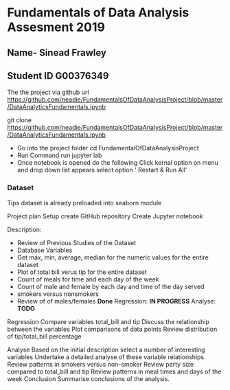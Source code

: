 
# Fundamentals of Data Analysis Assesment 2019
## Name- Sinead Frawley 
## Student ID G00376349

The the project via github url https://github.com/neadie/FundamentalsOfDataAnalysisProject/blob/master/DataAnalyticsFundamentals.ipynb

git clone https://github.com/neadie/FundamentalsOfDataAnalysisProject/blob/master/DataAnalyticsFundamentals.ipynb


- Go into the project folder 
cd FundamentalOfDataAnalysisProject
- Run Command
run jupyter lab
- Once notebook is opened  do the following 
Click  kernal option on menu  and drop down list appears select option ' Restart & Run All'

### Dataset

Tips dataset is already preloaded into seaborn module

Project plan 
Setup
create GitHub repository
Create Jupyter notebook



 Description: 
 - Review of Previous Studies of the Dataset 
- Database Variables
- Get  max, min, average, median for the numeric values for the entire dataset
- Plot of total bill verus tip for the entire dataset
- Count of meals for time and each day of the week
- Count of male and female by each day and time of the day served
- smokers versus nonsmokers
- Review of of males/females
  **Done**
 Regression: **IN PROGRESS**
Analyse: **TODO**

Regression
Compare variables total_bill and tip
Discuss the relationship between the variables
Plot comparisons of data points
Review distribution of tip/total_bill percentage



Analyse
Based on the initial description select a number of interesting variables
Undertake a detailed analyse of these variable relationships
Review patterns in smokers versus non-smoker
Review party size compared to total_bill and tip
Review patterns in meal times and days of the week
Conclusion
Summarise conclusions of the analysis.